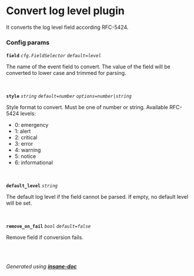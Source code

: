 # Convert log level plugin
It converts the log level field according RFC-5424.

### Config params
**`field`** *`cfg.FieldSelector`* *`default=level`* 

The name of the event field to convert.
The value of the field will be converted to lower case and trimmed for parsing.

<br>

**`style`** *`string`* *`default=number`* *`options=number|string`* 

Style format to convert. Must be one of number or string.
Available RFC-5424 levels:
<ul>
<li>0: emergency</li>
<li>1: alert </li>
<li>2: critical </li>
<li>3: error </li>
<li>4: warning </li>
<li>5: notice </li>
<li>6: informational </li>
</ul>

<br>

**`default_level`** *`string`* 

The default log level if the field cannot be parsed. If empty, no default level will be set.

<br>

**`remove_on_fail`** *`bool`* *`default=false`* 

Remove field if conversion fails.

<br>


<br>*Generated using [__insane-doc__](https://github.com/vitkovskii/insane-doc)*